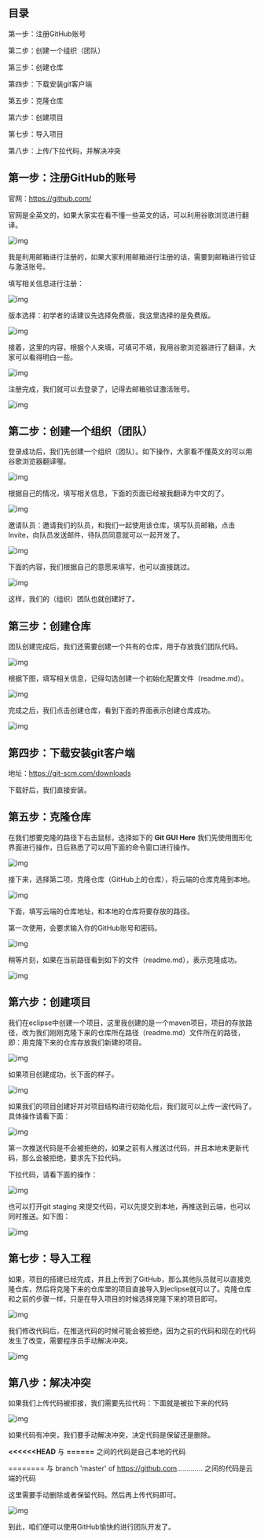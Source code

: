 ## **目录**

第一步：注册GitHub账号

第二步：创建一个组织（团队）

第三步：创建仓库

第四步：下载安装git客户端

第五步：克隆仓库

第六步：创建项目

第七步：导入项目

第八步：上传/下拉代码，并解决冲突



## 第一步：注册GitHub的账号

官网：https://github.com/

官网是全英文的，如果大家实在看不懂一些英文的话，可以利用谷歌浏览进行翻译。

![img](https://img-blog.csdn.net/20180922150849285?watermark/2/text/aHR0cHM6Ly9ibG9nLmNzZG4ubmV0L2phbV9mYW5hdGlj/font/5a6L5L2T/fontsize/400/fill/I0JBQkFCMA==/dissolve/70)

我是利用邮箱进行注册的，如果大家利用邮箱进行注册的话，需要到邮箱进行验证与激活账号。

填写相关信息进行注册：

![img](https://img-blog.csdn.net/20180922151142615?watermark/2/text/aHR0cHM6Ly9ibG9nLmNzZG4ubmV0L2phbV9mYW5hdGlj/font/5a6L5L2T/fontsize/400/fill/I0JBQkFCMA==/dissolve/70)

版本选择：初学者的话建议先选择免费版，我这里选择的是免费版。

![img](https://img-blog.csdn.net/20180922151310770?watermark/2/text/aHR0cHM6Ly9ibG9nLmNzZG4ubmV0L2phbV9mYW5hdGlj/font/5a6L5L2T/fontsize/400/fill/I0JBQkFCMA==/dissolve/70)

接着，这里的内容，根据个人来填，可填可不填，我用谷歌浏览器进行了翻译，大家可以看得明白一些。

![img](https://img-blog.csdn.net/20180922151435870?watermark/2/text/aHR0cHM6Ly9ibG9nLmNzZG4ubmV0L2phbV9mYW5hdGlj/font/5a6L5L2T/fontsize/400/fill/I0JBQkFCMA==/dissolve/70)

注册完成，我们就可以去登录了，记得去邮箱验证激活账号。

![img](https://img-blog.csdn.net/20180922151602560?watermark/2/text/aHR0cHM6Ly9ibG9nLmNzZG4ubmV0L2phbV9mYW5hdGlj/font/5a6L5L2T/fontsize/400/fill/I0JBQkFCMA==/dissolve/70)

## 第二步：创建一个组织（团队）

登录成功后，我们先创建一个组织（团队）。如下操作，大家看不懂英文的可以用谷歌浏览器翻译喔。

![img](https://img-blog.csdn.net/20180922151719495?watermark/2/text/aHR0cHM6Ly9ibG9nLmNzZG4ubmV0L2phbV9mYW5hdGlj/font/5a6L5L2T/fontsize/400/fill/I0JBQkFCMA==/dissolve/70)

根据自己的情况，填写相关信息，下面的页面已经被我翻译为中文的了。

![img](https://img-blog.csdn.net/20180922153016469?watermark/2/text/aHR0cHM6Ly9ibG9nLmNzZG4ubmV0L2phbV9mYW5hdGlj/font/5a6L5L2T/fontsize/400/fill/I0JBQkFCMA==/dissolve/70)

邀请队员：邀请我们的队员，和我们一起使用该仓库，填写队员邮箱，点击Invite，向队员发送邮件，待队员同意就可以一起开发了。

![img](https://img-blog.csdn.net/20180922153143728?watermark/2/text/aHR0cHM6Ly9ibG9nLmNzZG4ubmV0L2phbV9mYW5hdGlj/font/5a6L5L2T/fontsize/400/fill/I0JBQkFCMA==/dissolve/70)

下面的内容，我们根据自己的意愿来填写，也可以直接跳过。

![img](https://img-blog.csdn.net/20180922153419675?watermark/2/text/aHR0cHM6Ly9ibG9nLmNzZG4ubmV0L2phbV9mYW5hdGlj/font/5a6L5L2T/fontsize/400/fill/I0JBQkFCMA==/dissolve/70)

这样，我们的（组织）团队也就创建好了。

## 第三步：创建仓库

团队创建完成后，我们还需要创建一个共有的仓库，用于存放我们团队代码。

![img](https://img-blog.csdn.net/20180922153513124?watermark/2/text/aHR0cHM6Ly9ibG9nLmNzZG4ubmV0L2phbV9mYW5hdGlj/font/5a6L5L2T/fontsize/400/fill/I0JBQkFCMA==/dissolve/70)

根据下图，填写相关信息，记得勾选创建一个初始化配置文件（readme.md）。

![img](https://img-blog.csdn.net/20180922155257380?watermark/2/text/aHR0cHM6Ly9ibG9nLmNzZG4ubmV0L2phbV9mYW5hdGlj/font/5a6L5L2T/fontsize/400/fill/I0JBQkFCMA==/dissolve/70)

完成之后，我们点击创建仓库，看到下面的界面表示创建仓库成功。

![img](https://img-blog.csdn.net/20180922155436224?watermark/2/text/aHR0cHM6Ly9ibG9nLmNzZG4ubmV0L2phbV9mYW5hdGlj/font/5a6L5L2T/fontsize/400/fill/I0JBQkFCMA==/dissolve/70)

## 第四步：下载安装git客户端

地址：https://git-scm.com/downloads

下载好后，我们直接安装。

## 第五步：克隆仓库

在我们想要克隆的路径下右击鼠标，选择如下的 **Git GUI Here** 我们先使用图形化界面进行操作，日后熟悉了可以用下面的命令窗口进行操作。

![img](https://img-blog.csdn.net/20180922160705529?watermark/2/text/aHR0cHM6Ly9ibG9nLmNzZG4ubmV0L2phbV9mYW5hdGlj/font/5a6L5L2T/fontsize/400/fill/I0JBQkFCMA==/dissolve/70)

接下来，选择第二项，克隆仓库（GitHub上的仓库），将云端的仓库克隆到本地。

![img](https://img-blog.csdn.net/20180922160858983?watermark/2/text/aHR0cHM6Ly9ibG9nLmNzZG4ubmV0L2phbV9mYW5hdGlj/font/5a6L5L2T/fontsize/400/fill/I0JBQkFCMA==/dissolve/70)

下面，填写云端的仓库地址，和本地的仓库将要存放的路径。

第一次使用，会要求输入你的GitHub账号和密码。

![img](https://img-blog.csdn.net/20180922160951128?watermark/2/text/aHR0cHM6Ly9ibG9nLmNzZG4ubmV0L2phbV9mYW5hdGlj/font/5a6L5L2T/fontsize/400/fill/I0JBQkFCMA==/dissolve/70)

稍等片刻，如果在当前路径看到如下的文件（readme.md），表示克隆成功。

![img](https://img-blog.csdn.net/20180922161753528?watermark/2/text/aHR0cHM6Ly9ibG9nLmNzZG4ubmV0L2phbV9mYW5hdGlj/font/5a6L5L2T/fontsize/400/fill/I0JBQkFCMA==/dissolve/70)

## 第六步：创建项目

我们在eclipse中创建一个项目，这里我创建的是一个maven项目，项目的存放路径，改为我们刚刚克隆下来的仓库所在路径（readme.md）文件所在的路径，即：用克隆下来的仓库存放我们新建的项目。

![img](https://img-blog.csdn.net/20180922162641928?watermark/2/text/aHR0cHM6Ly9ibG9nLmNzZG4ubmV0L2phbV9mYW5hdGlj/font/5a6L5L2T/fontsize/400/fill/I0JBQkFCMA==/dissolve/70)

如果项目创建成功，长下面的样子。

![img](https://img-blog.csdn.net/20180922162857770?watermark/2/text/aHR0cHM6Ly9ibG9nLmNzZG4ubmV0L2phbV9mYW5hdGlj/font/5a6L5L2T/fontsize/400/fill/I0JBQkFCMA==/dissolve/70)

 

如果我们的项目创建好并对项目结构进行初始化后，我们就可以上传一波代码了。具体操作请看下面：

![img](https://img-blog.csdn.net/20180922165155149?watermark/2/text/aHR0cHM6Ly9ibG9nLmNzZG4ubmV0L2phbV9mYW5hdGlj/font/5a6L5L2T/fontsize/400/fill/I0JBQkFCMA==/dissolve/70)

第一次推送代码是不会被拒绝的，如果之前有人推送过代码，并且本地未更新代码，那么会被拒绝，要求先下拉代码。

下拉代码，请看下面的操作：

![img](https://img-blog.csdn.net/20180922165502406?watermark/2/text/aHR0cHM6Ly9ibG9nLmNzZG4ubmV0L2phbV9mYW5hdGlj/font/5a6L5L2T/fontsize/400/fill/I0JBQkFCMA==/dissolve/70)

也可以打开git staging 来提交代码，可以先提交到本地，再推送到云端，也可以同时推送。如下图：

![img](https://img-blog.csdn.net/20180922165543983?watermark/2/text/aHR0cHM6Ly9ibG9nLmNzZG4ubmV0L2phbV9mYW5hdGlj/font/5a6L5L2T/fontsize/400/fill/I0JBQkFCMA==/dissolve/70)

## 第七步：导入工程

如果，项目的搭建已经完成，并且上传到了GitHub，那么其他队员就可以直接克隆仓库，然后将克隆下来的仓库里的项目直接导入到eclipse就可以了。克隆仓库和之前的步骤一样，只是在导入项目的时候选择克隆下来的项目即可。

![img](https://img-blog.csdn.net/20180922171111783?watermark/2/text/aHR0cHM6Ly9ibG9nLmNzZG4ubmV0L2phbV9mYW5hdGlj/font/5a6L5L2T/fontsize/400/fill/I0JBQkFCMA==/dissolve/70)

我们修改代码后，在推送代码的时候可能会被拒绝，因为之前的代码和现在的代码发生了改变，需要程序员手动解决冲突。

![img](https://img-blog.csdn.net/20180922171119490?watermark/2/text/aHR0cHM6Ly9ibG9nLmNzZG4ubmV0L2phbV9mYW5hdGlj/font/5a6L5L2T/fontsize/400/fill/I0JBQkFCMA==/dissolve/70)

## 第八步：解决冲突

如果我们上传代码被拒接，我们需要先拉代码：下面就是被拉下来的代码

![img](https://img-blog.csdn.net/20180922171330169?watermark/2/text/aHR0cHM6Ly9ibG9nLmNzZG4ubmV0L2phbV9mYW5hdGlj/font/5a6L5L2T/fontsize/400/fill/I0JBQkFCMA==/dissolve/70)

如果代码有冲突，我们要手动解决冲突，决定代码是保留还是删除。

**<<<<<<HEAD** 与 **======** 之间的代码是自己本地的代码

======== 与 branch 'master' of https://github.com............. 之间的代码是云端的代码

这里需要手动删除或者保留代码。然后再上传代码即可。

 

![img](https://img-blog.csdn.net/20180922180137599?watermark/2/text/aHR0cHM6Ly9ibG9nLmNzZG4ubmV0L2phbV9mYW5hdGlj/font/5a6L5L2T/fontsize/400/fill/I0JBQkFCMA==/dissolve/70)

到此，咱们便可以使用GitHub愉快的进行团队开发了。